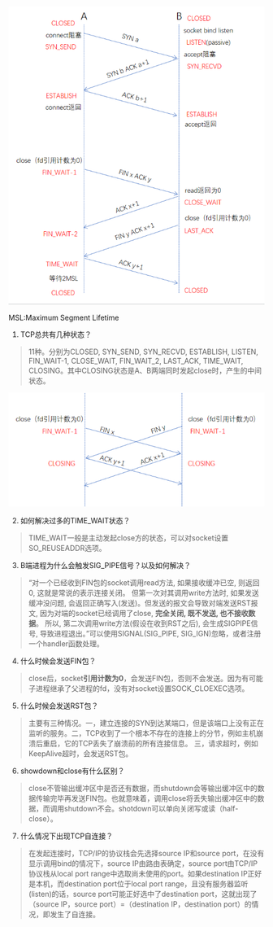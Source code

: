 ![tcp1](/images/tcp1.png)

MSL:Maximum Segment Lifetime

1. TCP总共有几种状态？

> 11种。分别为CLOSED, SYN_SEND, SYN_RECVD, ESTABLISH, LISTEN, FIN_WAIT-1, CLOSE_WAIT, FIN_WAIT_2, LAST_ACK, TIME_WAIT, CLOSING。其中CLOSING状态是A、B两端同时发起close时，产生的中间状态。

![tcp2](/images/tcp2.png)

2. 如何解决过多的TIME_WAIT状态？

> TIME_WAIT一般是主动发起close方的状态，可以对socket设置SO_REUSEADDR选项。

3. B端进程为什么会触发SIG_PIPE信号？以及如何解决？

> “对一个已经收到FIN包的socket调用read方法, 如果接收缓冲已空, 则返回0, 这就是常说的表示连接关闭。
但第一次对其调用write方法时, 如果发送缓冲没问题, 会返回正确写入(发送)。但发送的报文会导致对端发送RST报文, 因为对端的socket已经调用了close, **完全关闭, 既不发送, 也不接收数据**。
所以, 第二次调用write方法(假设在收到RST之后), 会生成SIGPIPE信号, 导致进程退出。”可以使用SIGNAL(SIG_PIPE, SIG_IGN)忽略，或者注册一个handler函数处理。

4. 什么时候会发送FIN包？

> close后，socket**引用计数为0**，会发送FIN包，否则不会发送。因为有可能子进程继承了父进程的fd，没有对socket设置SOCK_CLOEXEC选项。

5. 什么时候会发送RST包？

> 主要有三种情况。一，建立连接的SYN到达某端口，但是该端口上没有正在监听的服务。二，TCP收到了一个根本不存在的连接上的分节，例如主机崩溃后重启，它的TCP丢失了崩溃前的所有连接信息。
三，请求超时，例如KeepAlive超时，会发送RST包。

6. showdown和close有什么区别？

> close不管输出缓冲区中是否还有数据，而shutdown会等输出缓冲区中的数据传输完毕再发送FIN包。也就意味着，调用close将丢失输出缓冲区中的数据，而调用shutdown不会。shotdown可以单向关闭写或读（half-close）。

7. 什么情况下出现TCP自连接？

> 在发起连接时，TCP/IP的协议栈会先选择source IP和source port，在没有显示调用bind的情况下，source IP由路由表确定，source port由TCP/IP协议栈从local port range中选取尚未使用的port。如果destination IP正好是本机，而destination port位于local port range，且没有服务器监听(listen)的话，source port可能正好选中了destination port，这就出现了（source IP，source port）=（destination IP，destination port）的情况，即发生了自连接。
